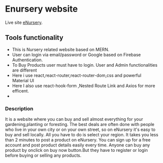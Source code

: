 # Enursery website

Live site [eNursery](https://my-enursery.web.app/home).

## Tools functionality
* This is Nursery related website based on MERN.
*	User can login via email/password or Google based on Firebase Authentication.
*	To Buy Products user must have to login. User and Admin functionalities are different
*	Here i use react,react-router,react-router-dom,css and powerful Material UI
*	Here I also use react-hook-form ,Nested Route Link and Axios for more efficent.
*

### Description
It is a website where you can buy and sell almost everything for your gardening,planting or foresting. The best deals are often done with people who live in your own city or on your own street, so on eNursery it's easy to buy and sell locally. All you have to do is select your region. It takes you less than 2 minutes to post a product on eNursery. You can sign up for a free account and post product details easily every time. Anyone can buy any product by onclick on buy now button.But they have to register or login before buying or selling any products.

